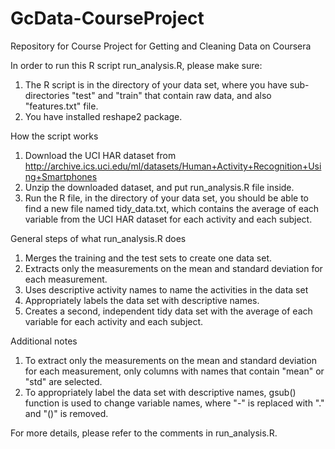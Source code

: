 GcData-CourseProject
====================

Repository for Course Project for Getting and Cleaning Data on Coursera

In order to run this R script run_analysis.R, please make sure:

1. The R script is in the directory of your data set, where you have sub-directories "test" and "train" that contain raw data, and also "features.txt" file.
2. You have installed reshape2 package.


How the script works

1. Download the UCI HAR dataset from http://archive.ics.uci.edu/ml/datasets/Human+Activity+Recognition+Using+Smartphones
2. Unzip the downloaded dataset, and put run_analysis.R file inside.
3. Run the R file, in the directory of your data set, you should be able to find a new file named tidy_data.txt, which contains the average of each variable from the UCI HAR dataset for each activity and each subject.


General steps of what run_analysis.R does

1. Merges the training and the test sets to create one data set.
2. Extracts only the measurements on the mean and standard deviation for each measurement. 
3. Uses descriptive activity names to name the activities in the data set
4. Appropriately labels the data set with descriptive names. 
5. Creates a second, independent tidy data set with the average of each variable for each activity and each subject. 


Additional notes

1. To extract only the measurements on the mean and standard deviation for each measurement, only columns with names that contain "mean" or "std" are selected.
2. To appropriately label the data set with descriptive names, gsub() function is used to change variable names, where "-" is replaced with "." and "()" is removed.

For more details, please refer to the comments in run_analysis.R.
